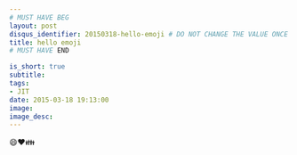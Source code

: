 ```yaml
---
# MUST HAVE BEG
layout: post
disqus_identifier: 20150318-hello-emoji # DO NOT CHANGE THE VALUE ONCE SET
title: hello emoji
# MUST HAVE END

is_short: true
subtitle:
tags: 
- JIT
date: 2015-03-18 19:13:00
image:
image_desc:
---
```


😄❤️👪


[1]: http://eli.thegreenplace.net/2013/11/05/how-to-jit-an-introduction/ "How to JIT - an introduction"
